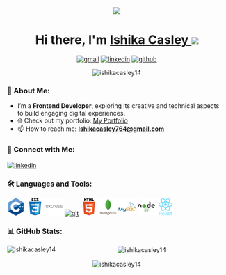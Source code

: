 <div align="center">
  <img src="https://github.com/Anmol-Baranwal/Cool-GIFs-For-GitHub/assets/74038190/7d484dc9-68a9-4ee6-a767-aea59035c12d" width="500">
  <h1>Hi there, I'm <a href="https://github.com/Ishikacasley14/">Ishika Casley </a> <img src="https://media.giphy.com/media/hvRJCLFzcasrR4ia7z/giphy.gif" width="25px"></h1>
</div>

<p align="center">
  <a href="mailto:ishikacasley764@gmail.com"><img src="https://img.icons8.com/doodle/96/000000/gmail-new.png" title="gmail"></a>
  <a href="https://www.linkedin.com/in/ishika-casley"><img src="https://img.icons8.com/doodle/96/000000/linkedin-circled.png" title="linkedin"></a>
  <a href="https://github.com/Ishikacasley14"><img src="https://img.icons8.com/doodle/96/000000/github--v1.png" title="github"></a>
</p>

<p align="center"> <img src="https://komarev.com/ghpvc/?username=ishikacasley14&label=Profile%20views&color=0e75b6&style=flat" alt="ishikacasley14" /> </p>

### 🌱 About Me:
- I’m a **Frontend Developer**, exploring its creative and technical aspects to build engaging digital experiences.
- 🌐 Check out my portfolio: [My Portfolio](https://ishikacasley14.github.io/portfolio/)
- 📫 How to reach me: **Ishikacasley764@gmail.com**

### 🔗 Connect with Me:
<p align="left">
  <a href="https://www.linkedin.com/in/ishika-casley" target="blank">
    <img align="center" src="https://raw.githubusercontent.com/rahuldkjain/github-profile-readme-generator/master/src/images/icons/Social/linked-in-alt.svg" alt="linkedin" height="30" width="40" />
  </a>
</p>

### 🛠️ Languages and Tools:
<p align="left">
  <a href="https://www.w3schools.com/cpp/" target="_blank"> <img src="https://raw.githubusercontent.com/devicons/devicon/master/icons/cplusplus/cplusplus-original.svg" alt="cplusplus" width="40" height="40"/></a>
  <a href="https://www.w3schools.com/css/" target="_blank"> <img src="https://raw.githubusercontent.com/devicons/devicon/master/icons/css3/css3-original-wordmark.svg" alt="css3" width="40" height="40"/></a>
  <a href="https://expressjs.com" target="_blank"> <img src="https://raw.githubusercontent.com/devicons/devicon/master/icons/express/express-original-wordmark.svg" alt="express" width="40" height="40"/></a>
  <a href="https://git-scm.com/" target="_blank"> <img src="https://www.vectorlogo.zone/logos/git-scm/git-scm-icon.svg" alt="git" width="40" height="40"/></a>
  <a href="https://www.w3.org/html/" target="_blank"> <img src="https://raw.githubusercontent.com/devicons/devicon/master/icons/html5/html5-original-wordmark.svg" alt="html5" width="40" height="40"/></a>
  <a href="https://www.mongodb.com/" target="_blank"> <img src="https://raw.githubusercontent.com/devicons/devicon/master/icons/mongodb/mongodb-original-wordmark.svg" alt="mongodb" width="40" height="40"/></a>
  <a href="https://www.mysql.com/" target="_blank"> <img src="https://raw.githubusercontent.com/devicons/devicon/master/icons/mysql/mysql-original-wordmark.svg" alt="mysql" width="40" height="40"/></a>
  <a href="https://nodejs.org" target="_blank"> <img src="https://raw.githubusercontent.com/devicons/devicon/master/icons/nodejs/nodejs-original-wordmark.svg" alt="nodejs" width="40" height="40"/></a>
  <a href="https://reactjs.org/" target="_blank"> <img src="https://raw.githubusercontent.com/devicons/devicon/master/icons/react/react-original-wordmark.svg" alt="react" width="40" height="40"/></a>
</p>

### 📊 GitHub Stats:
<div align="center">
<p><img align="left" src="https://github-readme-stats.vercel.app/api/top-langs?username=ishikacasley14&show_icons=true&locale=en&layout=compact&theme=tokyonight" alt="ishikacasley14" /></p>

<p>&nbsp;<img align="center" src="https://github-readme-stats.vercel.app/api?username=ishikacasley14&show_icons=true&locale=en&theme=tokyonight" alt="ishikacasley14" /></p>

<p><img align="center" src="https://github-readme-streak-stats.herokuapp.com/?user=ishikacasley14&theme=tokyonight" alt="ishikacasley14" /></p>

</div>
